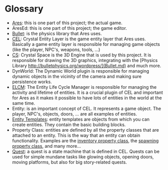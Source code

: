 # Glossary #

  * [Ares](AresGame.md): this is one part of this project; the actual game.
  * AresEd: this is one part of this project; the game editor.
  * [Bullet](http://bulletphysics.org/wordpress/): is the physics library that Ares uses.
  * [CEL](http://cel.crystalspace3d.org): Crystal Entity Layer is the game entity layer that Ares uses. Basically a game entity layer is responsible for managing game objects (like the player, NPC's, weapons, tools, ...)
  * [CS](http://www.crystalspace3d.org): Crystal Space is the 3D Engine that is used by this project. It is responsible for drawing the 3D graphics, integrating with the [Physics Library http://bulletphysics.org/wordpress/](Bullet.md) and much more.
  * DynWorld: The Dynamic World plugin is responsible for managing dynamic objects in the vicinity of the camera and making sure persistence works.
  * [ELCM](ELCM.md): The Entity Life Cycle Manager is responsible for managing the activity and lifetime of entities. It is a crucial plugin of CEL and important for Ares as it makes it possible to have lots of entities in the world at the same time.
  * Entity: is an important concept of CEL. It represents a game object. The player, NPC's, objects, doors, ... are all examples of entities.
  * [Entity Templates](EntityTemplates.md): entity templates are objects from which you can create entities. They contain the basic building blocks.
  * Property Class: entities are defined by all the property classes that are attached to an entity. This is the way that an entity can obtain functionality. Examples are the [inventory property class](PCInventory.md), the [spawning property class](PCSpawn.md), and many more...
  * [Quest](CELQuests.md): a quest is a state machine that is defined in CEL. Quests can be used for simple mundane tasks like glowing objects, opening doors, moving platforms, but also for big story-related quests.